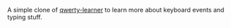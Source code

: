 A simple clone of [qwerty-learner](https://qwerty.kaiyi.cool/) to learn more about keyboard events and typing stuff.